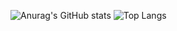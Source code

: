 ![Anurag's GitHub stats](https://github-readme-stats.vercel.app/api?username=wenxinqiuhe&count_private=true&theme=cobalt&show_icons=true)
![Top Langs](https://github-readme-stats.vercel.app/api/top-langs?username=wenxinqiuhe&layout=compact)

